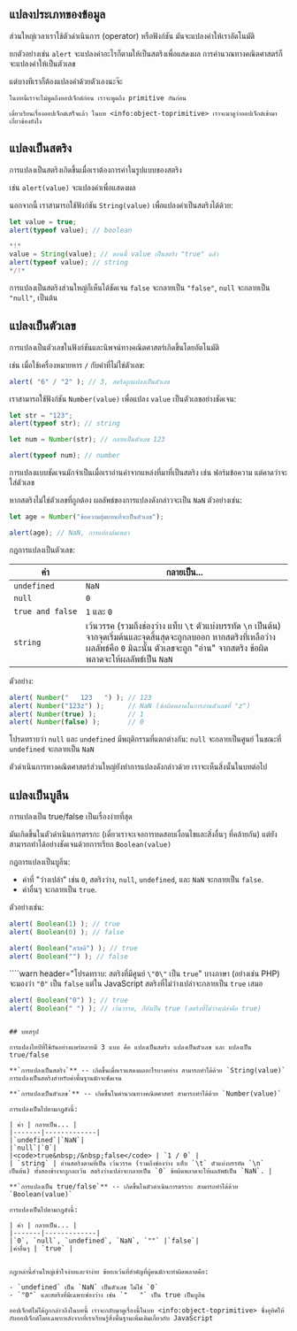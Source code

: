 ## แปลงประเภทของข้อมูล

ส่วนใหญ่เวลาเราใช้ตัวดำเนินการ (operator) หรือฟังก์ชัน มันจะแปลงค่าให้เราอัตโนมัติ

ยกตัวอย่างเช่น `alert` จะแปลงค่าอะไรก็ตามให้เป็นสตริงเพื่อแสดงผล การคำนวณทางคณิตศาสตร์ก็จะแปลงค่าให้เป็นตัวเลข

แต่บางทีเราก็ต้องแปลงค่าด้วยตัวเองนะจ๊ะ

```smart header="ยังไม่พูดถึงออปเจ็กต์นะ"
ในบทนี้เราจะไม่พูดถึงออปเจ็กต์ก่อน เราจะพูดถึง primitive กันก่อน

เดี๋ยวเรียนเรื่องออปเจ็กต์เสร็จแล้ว ในบท <info:object-toprimitive> เราจะมาดูว่าออปเจ็กต์เข้ามาเกี่ยวข้องยังไง
```

## แปลงเป็นสตริง

การแปลงเป็นสตริงเกิดขึ้นเมื่อเราต้องการค่าในรูปแบบของสตริง

เช่น `alert(value)` จะแปลงค่าเพื่อแสดงผล

นอกจากนี้ เราสามารถใช้ฟังก์ชัน `String(value)` เพื่อแปลงค่าเป็นสตริงได้ด้วย:

```js run
let value = true;
alert(typeof value); // boolean

*!*
value = String(value); // ตอนนี้ value เป็นสตริง "true" แล้ว
alert(typeof value); // string
*/!*
```

การแปลงเป็นสตริงส่วนใหญ่ก็เห็นได้ชัดเจน `false` จะกลายเป็น `"false"`, `null` จะกลายเป็น `"null"`, เป็นต้น

## แปลงเป็นตัวเลข

การแปลงเป็นตัวเลขในฟังก์ชันและนิพจน์ทางคณิตศาสตร์เกิดขึ้นโดยอัตโนมัติ

เช่น เมื่อใช้เครื่องหมายหาร `/` กับค่าที่ไม่ใช่ตัวเลข:

```js run
alert( "6" / "2" ); // 3, สตริงถูกแปลงเป็นตัวเลข
```

เราสามารถใช้ฟังก์ชัน `Number(value)` เพื่อแปลง `value` เป็นตัวเลขอย่างชัดเจน:

```js run
let str = "123";
alert(typeof str); // string

let num = Number(str); // กลายเป็นตัวเลข 123

alert(typeof num); // number
```

การแปลงแบบชัดเจนมักจำเป็นเมื่อเราอ่านค่าจากแหล่งที่มาที่เป็นสตริง เช่น ฟอร์มข้อความ แต่คาดว่าจะใส่ตัวเลข

หากสตริงไม่ใช่ตัวเลขที่ถูกต้อง ผลลัพธ์ของการแปลงดังกล่าวจะเป็น `NaN` ตัวอย่างเช่น:

```js run
let age = Number("ข้อความสุ่มแทนที่จะเป็นตัวเลข");

alert(age); // NaN, การแปลงล้มเหลว
```

กฎการแปลงเป็นตัวเลข:

| ค่า | กลายเป็น... |
|-------|-------------|
|`undefined`|`NaN`|
|`null`|`0`|
|<code>true&nbsp;and&nbsp;false</code> | `1` และ `0` |
| `string` | เว้นวรรค (รวมถึงช่องว่าง แท็บ `\t` ตัวแบ่งบรรทัด `\n` เป็นต้น) จากจุดเริ่มต้นและจุดสิ้นสุดจะถูกลบออก หากสตริงที่เหลือว่าง ผลลัพธ์คือ `0` มิฉะนั้น ตัวเลขจะถูก "อ่าน" จากสตริง ข้อผิดพลาดจะให้ผลลัพธ์เป็น `NaN` |

ตัวอย่าง:

```js run
alert( Number("   123   ") ); // 123
alert( Number("123z") );      // NaN (ข้อผิดพลาดในการอ่านตัวเลขที่ "z")
alert( Number(true) );        // 1
alert( Number(false) );       // 0
```

โปรดทราบว่า `null` และ `undefined` มีพฤติกรรมที่แตกต่างกัน: `null` จะกลายเป็นศูนย์ ในขณะที่ `undefined` จะกลายเป็น `NaN`

ตัวดำเนินการทางคณิตศาสตร์ส่วนใหญ่ยังทำการแปลงดังกล่าวด้วย เราจะเห็นสิ่งนั้นในบทต่อไป

## แปลงเป็นบูลีน

การแปลงเป็น true/false เป็นเรื่องง่ายที่สุด

มันเกิดขึ้นในตัวดำเนินการตรรกะ (เดี๋ยวเราจะเจอการทดสอบเงื่อนไขและสิ่งอื่นๆ ที่คล้ายกัน) แต่ยังสามารถทำได้อย่างชัดเจนด้วยการเรียก `Boolean(value)`

กฎการแปลงเป็นบูลีน:

- ค่าที่ "ว่างเปล่า" เช่น `0`, สตริงว่าง, `null`, `undefined`, และ `NaN` จะกลายเป็น `false`.
- ค่าอื่นๆ จะกลายเป็น `true`.

ตัวอย่างเช่น:

```js run
alert( Boolean(1) ); // true
alert( Boolean(0) ); // false

alert( Boolean("สวัสดี") ); // true
alert( Boolean("") ); // false
```

````warn header="โปรดทราบ: สตริงที่มีศูนย์ `\"0\"` เป็น `true`"
บางภาษา (อย่างเช่น PHP) จะมองว่า `"0"` เป็น `false` แต่ใน JavaScript สตริงที่ไม่ว่างเปล่าจะกลายเป็น `true` เสมอ

```js run
alert( Boolean("0") ); // true
alert( Boolean(" ") ); // เว้นวรรค, ก็ยังเป็น true (สตริงที่ไม่ว่างเปล่าคือ true)
```
````

## บทสรุป

การแปลงไทป์ที่ใช้กันอย่างแพร่หลายมี 3 แบบ คือ แปลงเป็นสตริง แปลงเป็นตัวเลข และ แปลงเป็น true/false

**`การแปลงเป็นสตริง`** -- เกิดขึ้นเมื่อเราแสดงผลอะไรบางอย่าง สามารถทำได้ด้วย `String(value)` การแปลงเป็นสตริงสำหรับค่าพื้นฐานมักจะชัดเจน

**`การแปลงเป็นตัวเลข`** -- เกิดขึ้นในคำนวณทางคณิตศาสตร์ สามารถทำได้ด้วย `Number(value)`

การแปลงเป็นไปตามกฎดังนี้:

| ค่า | กลายเป็น... |
|-------|-------------|
|`undefined`|`NaN`|
|`null`|`0`|
|<code>true&nbsp;/&nbsp;false</code> | `1 / 0` |
| `string` | อ่านสตริงตามที่เป็น เว้นวรรค (รวมถึงช่องว่าง แท็บ `\t` ตัวแบ่งบรรทัด `\n` เป็นต้น) ทั้งสองข้างจะถูกละเว้น สตริงว่างเปล่าจะกลายเป็น `0` ข้อผิดพลาดจะให้ผลลัพธ์เป็น `NaN`. |

**`การแปลงเป็น true/false`** -- เกิดขึ้นในตัวดำเนินการตรรกะ สามารถทำได้ด้วย `Boolean(value)`

การแปลงเป็นไปตามกฎดังนี้:

| ค่า | กลายเป็น... |
|-------|-------------|
|`0`, `null`, `undefined`, `NaN`, `""` |`false`|
|ค่าอื่นๆ | `true` |


กฎเหล่านี้ส่วนใหญ่เข้าใจง่ายและจำง่าย ข้อยกเว้นที่สำคัญที่ผู้คนมักจะทำผิดพลาดคือ:

- `undefined` เป็น `NaN` เป็นตัวเลข ไม่ใช่ `0`
- `"0"` และสตริงที่มีเฉพาะช่องว่าง เช่น `"   "` เป็น true เป็นบูลีน

ออปเจ็กต์ไม่ได้ถูกกล่าวถึงในบทนี้ เราจะกลับมาดูเรื่องนี้ในบท <info:object-toprimitive> ซึ่งอุทิศให้กับออปเจ็กต์โดยเฉพาะหลังจากที่เราเรียนรู้สิ่งพื้นฐานเพิ่มเติมเกี่ยวกับ JavaScript
